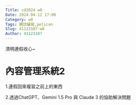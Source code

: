 ```yaml
---
Title: cd2024 w8
Date: 2024-04-12 17:00
Category: w8
Tags: 網誌編寫,pelican 
Slug: 41123107-w8
Author: 41123107
---
```


清明連假收心~

<!-- PELICAN_END_SUMMARY -->

# 內容管理系統2

1.連假回來複習之前上的東西

2.透過ChatGPT、Gemini 1.5 Pro 與 Claude 3 的協助解決問題